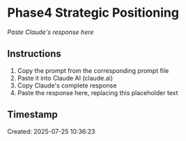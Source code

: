 # Phase4 Strategic Positioning

*Paste Claude's response here*

## Instructions

1. Copy the prompt from the corresponding prompt file
2. Paste it into Claude AI (claude.ai)
3. Copy Claude's complete response
4. Paste the response here, replacing this placeholder text

## Timestamp
Created: 2025-07-25 10:36:23
